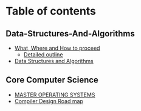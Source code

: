 # Table of contents

## Data-Structures-And-Algorithms

* [What, Where and How to proceed](README.md)
  * [Detailed outline](data-structures-and-algorithms/what-where-and-how-to-proceed/detailed-outline.md)
* [Data Structures and Algorithms](data-structures-and-algorithms/data-structures-and-algorithms.md)

## Core Computer Science

* [MASTER OPERATING SYSTEMS](core-computer-science/master-operating-systems.md)
* [Compiler Design Road map](<README (1).md>)
